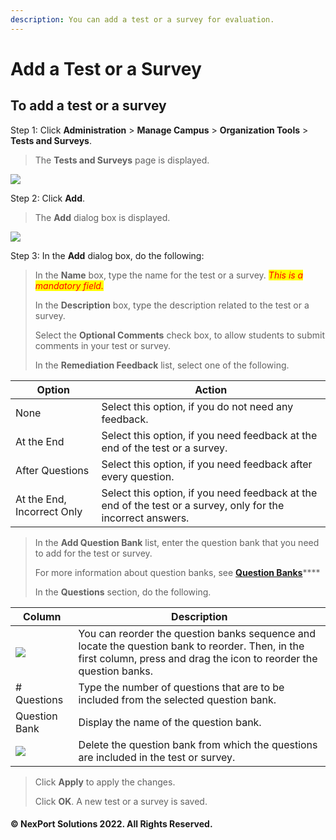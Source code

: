 ```yaml
---
description: You can add a test or a survey for evaluation.
---
```


# Add a Test or a Survey

## **To add a test or a survey**

Step 1:  Click **Administration** > **Manage Campus** > **Organization Tools** > **Tests and Surveys**.

> The **Tests and Surveys** page is displayed.

![](https://www.nexportcampus.com/Content/Guides/aweb/Content/Resources/Images/OT\_Test\_and\_Surveys/TestandSurvey\_Add\_550x193.png)

Step 2:  Click **Add**.

> The **Add** dialog box is displayed.

![](https://www.nexportcampus.com/Content/Guides/aweb/Content/Resources/Images/OT\_Test\_and\_Surveys/TestandSurvey\_Add%20dialog\_550x315.png)

Step 3:  In the **Add** dialog box, do the following:

> In the **Name** box, type the name for the test or a survey.  _<mark style="color:red;">This is a mandatory field.</mark>_
>
> In the **Description** box, type the description related to the test or a survey.
>
> Select the **Optional Comments** check box, to allow students to submit comments in your test or survey.
>
> In the **Remediation Feedback** list, select one of the following.

| Option                     | Action                                                                                                       |
| -------------------------- | ------------------------------------------------------------------------------------------------------------ |
| None                       | Select this option, if you do not need any feedback.                                                         |
| At the End                 | Select this option, if you need feedback at the end of the test or a survey.                                 |
| After Questions            | Select this option, if you need feedback after every question.                                               |
| At the End, Incorrect Only | Select this option, if you need feedback at the end of the test or a survey, only for the incorrect answers. |

> In the **Add Question Bank** list, enter the question bank that you need to add for the test or survey.
>
> For more information about question banks, see [**Question Banks**](../question-banks/)****
>
> In the **Questions** section, do the following.

| Column                                                                                                                     | Description                                                                                                                                                            |
| -------------------------------------------------------------------------------------------------------------------------- | ---------------------------------------------------------------------------------------------------------------------------------------------------------------------- |
| ![](https://www.nexportcampus.com/Content/Guides/aweb/Content/Resources/Images/Common\_Screens\_Icons/DragDrop\_17x10.png) | You can reorder the question banks sequence and locate the question bank to reorder. Then, in the first column, press and drag the icon to reorder the question banks. |
| # Questions                                                                                                                | Type the number of questions that are to be included from the selected question bank.                                                                                  |
| Question Bank                                                                                                              | Display the name of the question bank.                                                                                                                                 |
| ![](https://www.nexportcampus.com/Content/Guides/aweb/Content/Resources/Images/Common\_Screens\_Icons/Delete.png)          | Delete the question bank from which the questions are included in the test or survey.                                                                                  |

> Click **Apply** to apply the changes.
>
> Click **OK**.  A new test or a survey is saved.

#### © NexPort Solutions 2022. All Rights Reserved.
